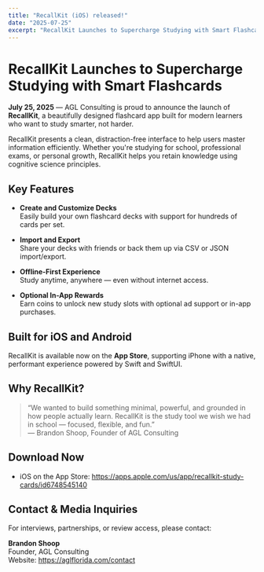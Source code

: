 ```yaml
---
title: "RecallKit (iOS) released!"
date: "2025-07-25"
excerpt: "RecallKit Launches to Supercharge Studying with Smart Flashcards."
---
```


# RecallKit Launches to Supercharge Studying with Smart Flashcards

**July 25, 2025** — AGL Consulting is proud to announce the launch of **RecallKit**, a beautifully designed flashcard app built for modern learners who want to study smarter, not harder.

RecallKit presents a clean, distraction-free interface to help users master information efficiently. Whether you're studying for school, professional exams, or personal growth, RecallKit helps you retain knowledge using cognitive science principles.

## Key Features

- **Create and Customize Decks**  
  Easily build your own flashcard decks with support for hundreds of cards per set.

- **Import and Export**  
  Share your decks with friends or back them up via CSV or JSON import/export.

- **Offline-First Experience**  
  Study anytime, anywhere — even without internet access.

- **Optional In-App Rewards**  
  Earn coins to unlock new study slots with optional ad support or in-app purchases.

## Built for iOS and Android

RecallKit is available now on the **App Store**, supporting iPhone with a native, performant experience powered by Swift and SwiftUI.

## Why RecallKit?

> “We wanted to build something minimal, powerful, and grounded in how people actually learn. RecallKit is the study tool we wish we had in school — focused, flexible, and fun.”  
> — Brandon Shoop, Founder of AGL Consulting

## Download Now

- iOS on the App Store: https://apps.apple.com/us/app/recallkit-study-cards/id6748545140

## Contact & Media Inquiries

For interviews, partnerships, or review access, please contact:

**Brandon Shoop**  
Founder, AGL Consulting   
Website: https://aglflorida.com/contact
